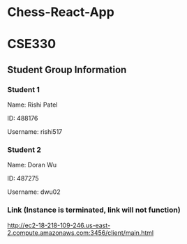 # Chess-React-App

# CSE330

## Student Group Information

### Student 1

Name: Rishi Patel

ID: 488176 

Username: rishi517

### Student 2

Name: Doran Wu

ID: 487275

Username: dwu02


### Link (Instance is terminated, link will not function)

http://ec2-18-218-109-246.us-east-2.compute.amazonaws.com:3456/client/main.html

